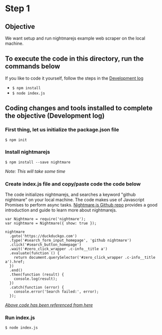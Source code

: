 # Step 1

## Objective
We want setup and run nightmarejs example web scraper on the local machine.

## To execute the code in this directory, run the commands below
If you like to code it yourself, follow the steps in the [Development log](README.md#coding-changes-and-tools-installed-to-complete-the-objective-development-log)
* ```$ npm install```
* ```$ node index.js```

## Coding changes and tools installed to complete the objective (Development log)

### First thing, let us initialize the package.json file

```$ npm init```

### Install nightmarejs

```$ npm install --save nightmare```

*Note: This will take some time*

### Create index.js file and copy/paste code the code below

The code initializes nightmarejs, and searches a keyword "github nightmare" on your local machine. The code makes use of Javascript Promises to perform async tasks. [Nightmare.js Github repo](https://github.com/segmentio/nightmare) provides a good introduction and guide to learn more about nightmarejs.

```
var Nightmare = require('nightmare');		
var nightmare = Nightmare({ show: true });

nightmare
  .goto('https://duckduckgo.com')
  .type('#search_form_input_homepage', 'github nightmare')
  .click('#search_button_homepage')
  .wait('#zero_click_wrapper .c-info__title a')
  .evaluate(function () {
    return document.querySelector('#zero_click_wrapper .c-info__title a').href;
  })
  .end()
  .then(function (result) {
    console.log(result);
  })
  .catch(function (error) {
    console.error('Search failed:', error);
  });
 ```
 [*Above code has been referenced from here*](https://github.com/segmentio/nightmare#examples)

 ### Run index.js

 ```$ node index.js```
